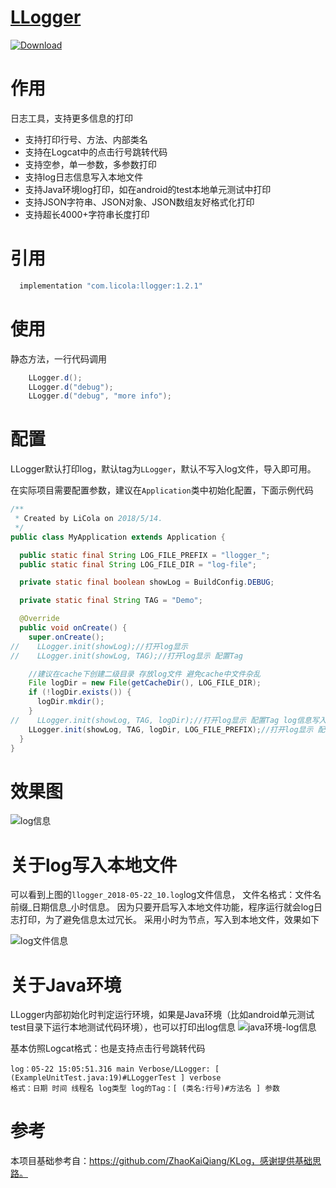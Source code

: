 
# [LLogger](https://github.com/LiCola/LLogger)

[ ![Download](https://api.bintray.com/packages/licola/maven/LLogger/images/download.svg) ](https://bintray.com/licola/maven/LLogger/_latestVersion)

# 作用
日志工具，支持更多信息的打印
 - 支持打印行号、方法、内部类名
 - 支持在Logcat中的点击行号跳转代码
 - 支持空参，单一参数，多参数打印
 - 支持log日志信息写入本地文件
 - 支持Java环境log打印，如在android的test本地单元测试中打印
 - 支持JSON字符串、JSON对象、JSON数组友好格式化打印
 - 支持超长4000+字符串长度打印

# 引用

```java
  implementation "com.licola:llogger:1.2.1"
```

# 使用
静态方法，一行代码调用
```java
    LLogger.d();
    LLogger.d("debug");
    LLogger.d("debug", "more info");
```

# 配置
LLogger默认打印log，默认tag为```LLogger```，默认不写入log文件，导入即可用。

在实际项目需要配置参数，建议在```Application```类中初始化配置，下面示例代码
```java
/**
 * Created by LiCola on 2018/5/14.
 */
public class MyApplication extends Application {

  public static final String LOG_FILE_PREFIX = "llogger_";
  public static final String LOG_FILE_DIR = "log-file";

  private static final boolean showLog = BuildConfig.DEBUG;

  private static final String TAG = "Demo";

  @Override
  public void onCreate() {
    super.onCreate();
//    LLogger.init(showLog);//打开log显示
//    LLogger.init(showLog, TAG);//打开log显示 配置Tag

    //建议在cache下创建二级目录 存放log文件 避免cache中文件杂乱
    File logDir = new File(getCacheDir(), LOG_FILE_DIR);
    if (!logDir.exists()) {
      logDir.mkdir();
    }
//    LLogger.init(showLog, TAG, logDir);//打开log显示 配置Tag log信息写入本地目录
    LLogger.init(showLog, TAG, logDir, LOG_FILE_PREFIX);//打开log显示 配置tag log信息写入本地目录 并固定log文件后缀
  }
}
```

# 效果图

![log信息](https://github.com/LiCola/LLogger/blob/master/image/log.png)

# 关于log写入本地文件
可以看到上图的```llogger_2018-05-22_10.log```log文件信息，
文件名格式：文件名前缀_日期信息_小时信息。
因为只要开启写入本地文件功能，程序运行就会log日志打印，为了避免信息太过冗长。
采用小时为节点，写入到本地文件，效果如下

![log文件信息](https://github.com/LiCola/LLogger/blob/master/image/log-file.png)

# 关于Java环境
LLogger内部初始化时判定运行环境，如果是Java环境（比如android单元测试test目录下运行本地测试代码环境），也可以打印出log信息
![java环境-log信息](https://github.com/LiCola/LLogger/blob/master/image/java-log.png)

基本仿照Logcat格式：也是支持点击行号跳转代码
```log
log：05-22 15:05:51.316 main Verbose/LLogger: [ (ExampleUnitTest.java:19)#LLoggerTest ] verbose
格式：日期 时间 线程名 log类型 log的Tag：[ (类名:行号)#方法名 ] 参数
```

# 参考
本项目基础参考自：https://github.com/ZhaoKaiQiang/KLog，感谢提供基础思路。